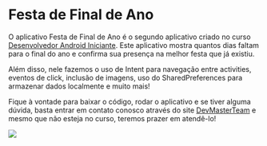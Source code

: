 # Festa de Final de Ano

O aplicativo Festa de Final de Ano é o segundo aplicativo criado no curso [Desenvolvedor Android Iniciante](
https://www.udemy.com/desenvolvedor-android-iniciante/). Este aplicativo mostra quantos dias faltam para o final do ano e confirma sua presença na melhor festa que já existiu.

Além disso, nele fazemos o uso de Intent para navegação entre activities, eventos de click, inclusão de imagens, uso do SharedPreferences para armazenar dados localmente e muito mais!

Fique à vontade para baixar o código, rodar o aplicativo e se tiver alguma dúvida, basta entrar em contato conosco através do site [DevMasterTeam](http://www.devmasterteam.com/#contact) e mesmo que não esteja no curso, teremos prazer em atendê-lo!

[![](https://github.com/DevMasterTeam/FestaFimDeAno/blob/master/presentation/Image1.png)](https://github.com/DevMasterTeam/FestaFimDeAno/blob/master/presentation/Image1.png)